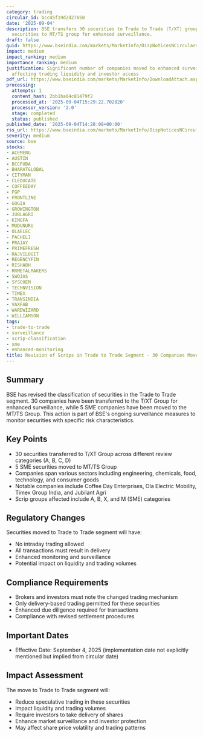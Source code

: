 ```yaml
---
category: trading
circular_id: bcc45f19d2d27850
date: '2025-09-04'
description: BSE transfers 30 securities to Trade to Trade (T/XT) group and 5 SME
  securities to MT/TS group for enhanced surveillance.
draft: false
guid: https://www.bseindia.com/markets/MarketInfo/DispNoticesNCirculars.aspx?Noticeid={43D10BB5-4579-4598-97FB-8D008BEFF6E5}&noticeno=20250904-57&dt=09/04/2025&icount=57&totcount=62&flag=0
impact: medium
impact_ranking: medium
importance_ranking: medium
justification: Significant number of companies moved to enhanced surveillance segment
  affecting trading liquidity and investor access
pdf_url: https://www.bseindia.com/markets/MarketInfo/DownloadAttach.aspx?id=20250904-57&attachedId=048d9a95-f750-4149-a0f1-d9ecd1669619
processing:
  attempts: 1
  content_hash: 2bb1ba04c81479f2
  processed_at: '2025-09-04T15:29:22.702820'
  processor_version: '2.0'
  stage: completed
  status: published
published_date: '2025-09-04T14:28:08+00:00'
rss_url: https://www.bseindia.com/markets/MarketInfo/DispNoticesNCirculars.aspx?Noticeid={43D10BB5-4579-4598-97FB-8D008BEFF6E5}&noticeno=20250904-57&dt=09/04/2025&icount=57&totcount=62&flag=0
severity: medium
source: bse
stocks:
- ACEMENG
- AUSTIN
- BCCFUBA
- BHARATGLOBAL
- CITYMAN
- CLEDUCATE
- COFFEEDAY
- FGP
- FRONTLINE
- GOGIA
- GROWINGTON
- JUBLAGRI
- KINGFA
- MUDUNURU
- OLAELEC
- PACHELI
- PRAJAY
- PRIMEFRESH
- RAJVILOGIT
- REGENCYFIN
- RISHABH
- RRMETALMAKERS
- SWOJAS
- SYSCHEM
- TECHNVISION
- TIMEX
- TRANSINDIA
- VAXFAB
- WARDWIZARD
- WILLIAMSON
tags:
- trade-to-trade
- surveillance
- scrip-classification
- sme
- enhanced-monitoring
title: Revision of Scrips in Trade to Trade Segment - 30 Companies Moved to T/XT Group
---
```


## Summary

BSE has revised the classification of securities in the Trade to Trade segment. 30 companies have been transferred to the T/XT Group for enhanced surveillance, while 5 SME companies have been moved to the MT/TS Group. This action is part of BSE's ongoing surveillance measures to monitor securities with specific risk characteristics.

## Key Points

- 30 securities transferred to T/XT Group across different review categories (A, B, C, D)
- 5 SME securities moved to MT/TS Group
- Companies span various sectors including engineering, chemicals, food, technology, and consumer goods
- Notable companies include Coffee Day Enterprises, Ola Electric Mobility, Timex Group India, and Jubilant Agri
- Scrip groups affected include A, B, X, and M (SME) categories

## Regulatory Changes

Securities moved to Trade to Trade segment will have:
- No intraday trading allowed
- All transactions must result in delivery
- Enhanced monitoring and surveillance
- Potential impact on liquidity and trading volumes

## Compliance Requirements

- Brokers and investors must note the changed trading mechanism
- Only delivery-based trading permitted for these securities
- Enhanced due diligence required for transactions
- Compliance with revised settlement procedures

## Important Dates

- Effective Date: September 4, 2025 (implementation date not explicitly mentioned but implied from circular date)

## Impact Assessment

The move to Trade to Trade segment will:
- Reduce speculative trading in these securities
- Impact liquidity and trading volumes
- Require investors to take delivery of shares
- Enhance market surveillance and investor protection
- May affect share price volatility and trading patterns